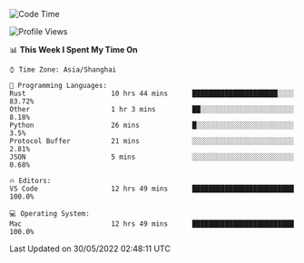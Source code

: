 <!--START_SECTION:waka-->
![Code Time](http://img.shields.io/badge/Code%20Time-1%2C360%20hrs%209%20mins-blue)

![Profile Views](http://img.shields.io/badge/Profile%20Views-43-blue)

📊 **This Week I Spent My Time On** 

```text
⌚︎ Time Zone: Asia/Shanghai

💬 Programming Languages: 
Rust                     10 hrs 44 mins      █████████████████████░░░░   83.72% 
Other                    1 hr 3 mins         ██░░░░░░░░░░░░░░░░░░░░░░░   8.18% 
Python                   26 mins             █░░░░░░░░░░░░░░░░░░░░░░░░   3.5% 
Protocol Buffer          21 mins             ░░░░░░░░░░░░░░░░░░░░░░░░░   2.81% 
JSON                     5 mins              ░░░░░░░░░░░░░░░░░░░░░░░░░   0.68%

🔥 Editors: 
VS Code                  12 hrs 49 mins      █████████████████████████   100.0%

💻 Operating System: 
Mac                      12 hrs 49 mins      █████████████████████████   100.0%

```


 Last Updated on 30/05/2022 02:48:11 UTC
<!--END_SECTION:waka-->
